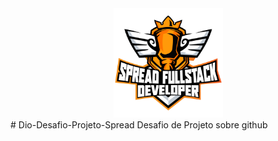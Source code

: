 <div align="center" >
<img src="https://github.com/LuizGustavodeSouza/Dio-Desafio-Projeto/blob/main/img/SPREAD%20FullStack%20Developer.png" width="175px" height="175px"> 
</div>
# Dio-Desafio-Projeto-Spread
Desafio de Projeto sobre github

